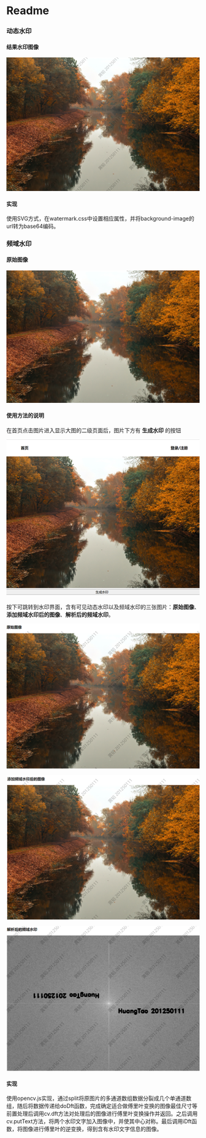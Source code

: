 # Readme

### 动态水印

#### 结果水印图像

![](readme_img/1.png)



#### 实现

使用SVG方式，在watermark.css中设置相应属性，并将background-image的url转为base64编码。



### 频域水印

#### 原始图像

![](readme_img/2.png)



#### 使用方法的说明

在首页点击图片进入显示大图的二级页面后，图片下方有 **生成水印** 的按钮

![](readme_img/3.png)

按下可跳转到水印界面，含有可见动态水印以及频域水印的三张图片：**原始图像**、**添加频域水印后的图像**、**解析后的频域水印**。

![](readme_img/6.png)

![](readme_img/4.png)

![](readme_img/5.png)



#### 实现

使用opencv.js实现，通过split将原图片的多通道数组数据分裂成几个单通道数组，随后将数据传递给doDft函数，完成确定适合做傅里叶变换的图像最佳尺寸等前置处理后调用cv.dft方法对处理后的图像进行傅里叶变换操作并返回。之后调用cv.putText方法，将两个水印文字加入图像中，并使其中心对称。最后调用iDft函数，将图像进行傅里叶的逆变换，得到含有水印文字信息的图像。